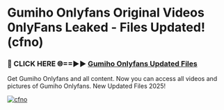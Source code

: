 # Gumiho Onlyfans Original Videos 0nlyFans Leaked - Files Updated! (cfno)

<h3>🔴 CLICK HERE 🌐==►► <a href="https://best4dudes.click/HH4t6V" rel="nofollow">Gumiho Onlyfans Updated Files</a></h3>

Get Gumiho Onlyfans and all content. Now you can access all videos and pictures of Gumiho Onlyfans. New Updated Files 2025!

[![cfno](https://github.com/user-attachments/assets/8c521d6e-e6e3-4a75-9320-d58ab9d79d5b)](https://best4dudes.click/HH4t6V)
